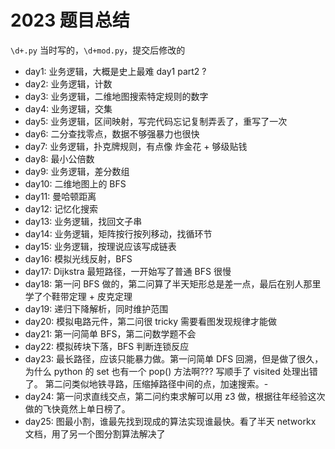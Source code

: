 # 2023 题目总结

`\d+.py` 当时写的，`\d+mod.py`，提交后修改的

- day1: 业务逻辑，大概是史上最难 day1 part2 ?
- day2: 业务逻辑，计数
- day3: 业务逻辑，二维地图搜索特定规则的数字
- day4: 业务逻辑，交集
- day5: 业务逻辑，区间映射，写完代码忘记复制弄丢了，重写了一次
- day6: 二分查找零点，数据不够强暴力也很快
- day7: 业务逻辑，扑克牌规则，有点像 炸金花 + 够级贴钱
- day8: 最小公倍数
- day9: 业务逻辑，差分数组
- day10: 二维地图上的 BFS
- day11: 曼哈顿距离
- day12: 记忆化搜索
- day13: 业务逻辑，找回文子串
- day14: 业务逻辑，矩阵按行按列移动，找循环节
- day15: 业务逻辑，按理说应该写成链表
- day16: 模拟光线反射，BFS
- day17: Dijkstra 最短路径，一开始写了普通 BFS 很慢
- day18: 第一问 BFS 做的，第二问算了半天矩形总是差一点，最后在别人那里学了个鞋带定理 + 皮克定理
- day19: 递归下降解析，同时维护范围
- day20: 模拟电路元件，第二问很 tricky 需要看图发现规律才能做
- day21: 第一问简单 BFS，第二问数学题不会
- day22: 模拟砖块下落，BFS 判断连锁反应
- day23: 最长路径，应该只能暴力做。第一问简单 DFS 回溯，但是做了很久，为什么 python 的 set 也有一个 pop() 方法啊??? 写顺手了 visited 处理出错了。
         第二问类似地铁寻路，压缩掉路径中间的点，加速搜索。-
- day24: 第一问求直线交点，第二问约束求解可以用 z3 做，根据往年经验这次做的飞快竟然上单日榜了。
- day25: 图最小割，谁最先找到现成的算法实现谁最快。看了半天 networkx 文档，用了另一个图分割算法解决了

